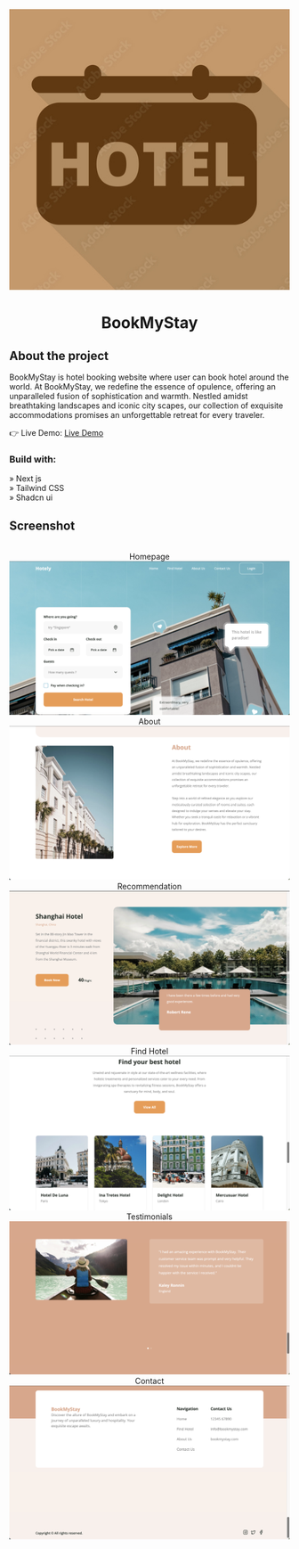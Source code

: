<div align='center'><img src='./public/icon.jpeg'/><h1>BookMyStay</h1></div>

<h2>About the project</h2>

  <p>BookMyStay is hotel booking website where user can book hotel around the world. At BookMyStay, we redefine the essence of opulence, offering an unparalleled fusion of sophistication and warmth. Nestled amidst breathtaking landscapes and iconic city scapes, our collection of exquisite accommodations promises an unforgettable retreat for every traveler.</p>

👉 Live Demo: <a href='https://hotely-next.vercel.app/'>Live Demo</a>

<h3>Build with:</h3>

» Next js <br>
» Tailwind CSS <br>
» Shadcn ui

<h2>Screenshot</h2>
<br>
<div align='center'>
Homepage
<img src='./public/screenshot/page1.png'/>
About
<img src='./public/screenshot/page2.png'/>
Recommendation
<img src='./public/screenshot/page3.png'/>
Find Hotel
<img src='./public/screenshot/page4.png'/>
Testimonials
<img src='./public/screenshot/page5.png'/>
Contact
<img src='./public/screenshot/page6.png'/>
</div>
